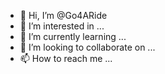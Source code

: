 - 👋 Hi, I’m @Go4ARide
- 👀 I’m interested in ...
- 🌱 I’m currently learning ...
- 💞️ I’m looking to collaborate on ...
- 📫 How to reach me ...

<!---
Go4ARide/Go4ARide is a ✨ special ✨ repository because its `README.md` (this file) appears on your GitHub profile.
You can click the Preview link to take a look at your changes.
--->
